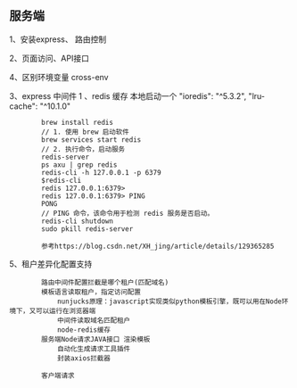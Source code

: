 ## 服务端

1、安装express、 路由控制

2、页面访问、API接口

4、区别环境变量
    cross-env

3、express 中间件
        1 、redis 缓存 本地启动一个
            "ioredis": "^5.3.2",
            "lru-cache": "^10.1.0"

            brew install redis
            // 1. 使用 brew 启动软件
            brew services start redis
            // 2. 执行命令，启动服务
            redis-server
            ps axu | grep redis
            redis-cli -h 127.0.0.1 -p 6379
            $redis-cli
            redis 127.0.0.1:6379>
            redis 127.0.0.1:6379> PING
            PONG
            // PING 命令，该命令用于检测 redis 服务是否启动。
            redis-cli shutdown
            sudo pkill redis-server

            参考https://blog.csdn.net/XH_jing/article/details/129365285

5、租户差异化配置支持

            路由中间件配置拦截是哪个租户(匹配域名)
            模板语言读取租户，指定访问配置
                nunjucks原理：javascript实现类似python模板引擎，既可以用在Node环境下，又可以运行在浏览器端
                中间件读取域名匹配租户
                node-redis缓存
            服务端Node请求JAVA接口 渲染模板
                自动化生成请求工具插件
                封装axios拦截器
                
            客户端请求







